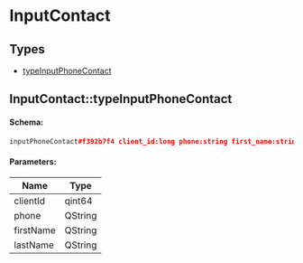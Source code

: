 # InputContact

## Types

* [typeInputPhoneContact](#inputcontacttypeinputphonecontact)

## InputContact::typeInputPhoneContact

#### Schema:

```c++
inputPhoneContact#f392b7f4 client_id:long phone:string first_name:string last_name:string = InputContact;
```

#### Parameters:

|Name|Type|
|----|----|
|clientId|qint64|
|phone|QString|
|firstName|QString|
|lastName|QString|

